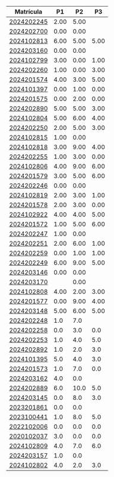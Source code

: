 | Matrícula                         | P1   | P2   | P3   |
| --------------------------------- | ---- | ---- | ---- |
| [2024202245](../../../../aulas/Estática%2025-2/Notas/2024202245.md) | 2.00 | 5.00 |      |
| [2024202700](../../../../aulas/Estática%2025-2/Notas/2024202700.md) | 0.00 | 0.00 |      |
| [2024102813](../../../../aulas/Estática%2025-2/Notas/2024102813.md) | 6.00 | 5.00 | 5.00 |
| [2024203160](../../../../aulas/Estática%2025-2/Notas/2024203160.md) | 0.00 | 0.00 |      |
| [2024102799](../../../../aulas/Estática%2025-2/Notas/2024102799.md) | 3.00 | 0.00 | 1.00 |
| [2024202260](../../../../aulas/Estática%2025-2/Notas/2024202260.md) | 1.00 | 0.00 | 3.00 |
| [2024201574](../../../../aulas/Estática%2025-2/Notas/2024201574.md) | 4.00 | 3.00 | 5.00 |
| [2024101397](../../../../aulas/Estática%2025-2/Notas/2024101397.md) | 0.00 | 1.00 | 0.00 |
| [2024201575](../../../../aulas/Estática%2025-2/Notas/2024201575.md) | 0.00 | 2.00 | 0.00 |
| [2024202890](../../../../aulas/Estática%2025-2/Notas/2024202890.md) | 5.00 | 5.00 | 3.00 |
| [2024102804](../../../../aulas/Estática%2025-2/Notas/2024102804.md) | 5.00 | 6.00 | 4.00 |
| [2024202250](../../../../aulas/Estática%2025-2/Notas/2024202250.md) | 2.00 | 5.00 | 3.00 |
| [2024102815](../../../../aulas/Estática%2025-2/Notas/2024102815.md) | 1.00 | 0.00 |      |
| [2024102818](../../../../aulas/Estática%2025-2/Notas/2024102818.md) | 3.00 | 9.00 | 4.00 |
| [2024202255](../../../../aulas/Estática%2025-2/Notas/2024202255.md) | 1.00 | 3.00 | 0.00 |
| [2024102806](../../../../aulas/Estática%2025-2/Notas/2024102806.md) | 4.00 | 9.00 | 6.00 |
| [2024201579](../../../../aulas/Estática%2025-2/Notas/2024201579.md) | 3.00 | 5.00 | 6.00 |
| [2024202246](../../../../aulas/Estática%2025-2/Notas/2024202246.md) | 0.00 | 0.00 |      |
| [2024102819](../../../../aulas/Estática%2025-2/Notas/2024102819.md) | 2.00 | 3.00 | 1.00 |
| [2024201578](../../../../aulas/Estática%2025-2/Notas/2024201578.md) | 2.00 | 3.00 | 0.00 |
| [2024102922](../../../../aulas/Estática%2025-2/Notas/2024102922.md) | 4.00 | 4.00 | 5.00 |
| [2024201572](../../../../aulas/Estática%2025-2/Notas/2024201572.md) | 1.00 | 5.00 | 6.00 |
| [2024202247](../../../../aulas/Estática%2025-2/Notas/2024202247.md) | 1.00 | 0.00 |      |
| [2024202251](../../../../aulas/Estática%2025-2/Notas/2024202251.md) | 2.00 | 6.00 | 1.00 |
| [2024202259](../../../../aulas/Estática%2025-2/Notas/2024202259.md) | 0.00 | 1.00 | 1.00 |
| [2024202249](../../../../aulas/Estática%2025-2/Notas/2024202249.md) | 6.00 | 9.00 | 5.00 |
| [2024203146](../../../../aulas/Estática%2025-2/Notas/2024203146.md) | 0.00 | 0.00 |      |
| [2024203170](../../../../aulas/Estática%2025-2/Notas/2024203170.md) |      | 0.00 |      |
| [2024102808](../../../../aulas/Estática%2025-2/Notas/2024102808.md) | 4.00 | 2.00 | 3.00 |
| [2024201577](../../../../aulas/Estática%2025-2/Notas/2024201577.md) | 0.00 | 9.00 | 4.00 |
| [2024203148](../../../../aulas/Estática%2025-2/Notas/2024203148.md) | 5.00 | 6.00 | 5.00 |
| [2024202248](../../../../aulas/Estática%2025-2/Notas/2024202248.md) | 1.0  | 7.0  |      |
| [2024202258](../../../../aulas/Estática%2025-2/Notas/2024202258.md) | 0.0  | 3.0  | 0.0  |
| [2024202253](../../../../aulas/Estática%2025-2/Notas/2024202253.md) | 1.0  | 4.0  | 5.0  |
| [2024202892](../../../../aulas/Estática%2025-2/Notas/2024202892.md) | 1.0  | 2.0  | 3.0  |
| [2024101395](../../../../aulas/Estática%2025-2/Notas/2024101395.md) | 5.0  | 4.0  | 3.0  |
| [2024201573](../../../../aulas/Estática%2025-2/Notas/2024201573.md) | 1.0  | 7.0  | 0.0  |
| [2024203162](../../../../aulas/Estática%2025-2/Notas/2024203162.md) | 4.0  | 0.0  |      |
| [2024202889](../../../../aulas/Estática%2025-2/Notas/2024202889.md) | 6.0  | 10.0 | 5.0  |
| [2024203145](../../../../aulas/Estática%2025-2/Notas/2024203145.md) | 0.0  | 8.0  | 3.0  |
| [2023201861](../../../../aulas/Estática%2025-2/Notas/2023201861.md) | 0.0  | 0.0  |      |
| [2023100441](../../../../aulas/Estática%2025-2/Notas/2023100441.md) | 1.0  | 8.0  | 5.0  |
| [2022102006](../../../../aulas/Estática%2025-2/Notas/2022102006.md) | 0.0  | 0.0  | 0.0  |
| [2020102037](../../../../aulas/Estática%2025-2/Notas/2020102037.md) | 3.0  | 0.0  | 0.0  |
| [2024102809](../../../../aulas/Estática%2025-2/Notas/2024102809.md) | 4.0  | 7.0  | 6.0  |
| [2024203157](../../../../aulas/Estática%2025-2/Notas/2024203157.md) | 1.0  | 0.0  |      |
| [2024102802](../../../../aulas/Estática%2025-2/Notas/2024102802.md) | 4.0  | 2.0  | 3.0  |
